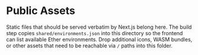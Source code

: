 # Public Assets

Static files that should be served verbatim by Next.js belong here. The build
step copies `shared/environments.json` into this directory so the frontend can
list available Ether environments. Drop additional icons, WASM bundles, or other
assets that need to be reachable via `/` paths into this folder.
